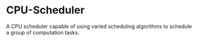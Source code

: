 # CPU-Scheduler
A CPU scheduler capable of using varied scheduling algorithms to schedule a group of computation tasks.
